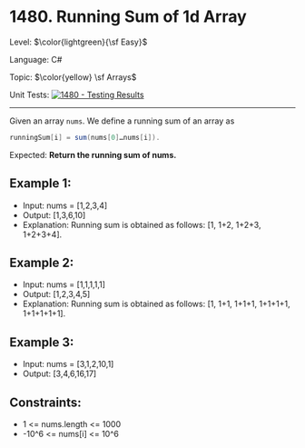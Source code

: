 # 1480. Running Sum of 1d Array

Level: $\color{lightgreen}{\sf Easy}$

Language: C#

Topic: $\color{yellow} \sf Arrays$

Unit Tests: [![1480 - Testing Results](https://github.com/F4NT0/My-LeetCode-Solvings/actions/workflows/1480.yml/badge.svg)](https://github.com/F4NT0/My-LeetCode-Solvings/actions/workflows/1480.yml)

---

Given an array `nums`. We define a running sum of an array as 

```csharp
runningSum[i] = sum(nums[0]…nums[i]).
```

Expected: **Return the running sum of nums.**


## Example 1:

- Input: nums = [1,2,3,4]
- Output: [1,3,6,10]
- Explanation: Running sum is obtained as follows: [1, 1+2, 1+2+3, 1+2+3+4].

## Example 2:

- Input: nums = [1,1,1,1,1]
- Output: [1,2,3,4,5]
- Explanation: Running sum is obtained as follows: [1, 1+1, 1+1+1, 1+1+1+1, 1+1+1+1+1].

## Example 3:

- Input: nums = [3,1,2,10,1]
- Output: [3,4,6,16,17]
 
## Constraints:

- 1 <= nums.length <= 1000
- -10^6 <= nums[i] <= 10^6


